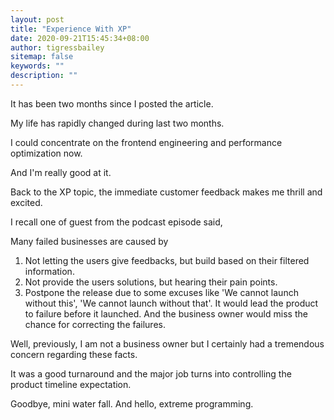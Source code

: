 ```yaml
---
layout: post
title: "Experience With XP"
date: 2020-09-21T15:45:34+08:00
author: tigressbailey
sitemap: false
keywords: ""
description: ""
---
```


It has been two months since I posted the article.

My life has rapidly changed during last two months.

I could concentrate on the frontend engineering and performance optimization now.

And I'm really good at it.

Back to the XP topic, the immediate customer feedback makes me thrill and excited.

I recall one of guest from the podcast episode said,

Many failed businesses are caused by

1. Not letting the users give feedbacks, but build based on their filtered information.
2. Not provide the users solutions, but hearing their pain points.
3. Postpone the release due to some excuses like 'We cannot launch without this', 'We cannot launch without that'.
   It would lead the product to failure before it launched. And the business owner would miss the chance for correcting the failures.

Well, previously, I am not a business owner but I certainly had a tremendous concern regarding these facts.

It was a good turnaround and the major job turns into controlling the product timeline expectation.

Goodbye, mini water fall. And hello, extreme programming.


<!--more-->
